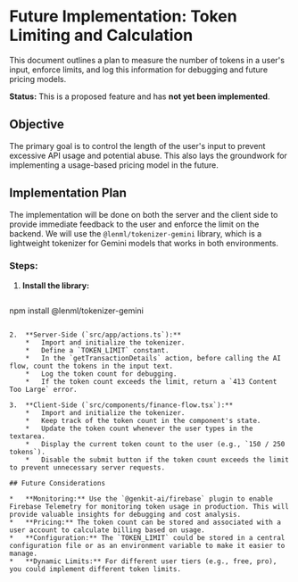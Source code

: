 # Future Implementation: Token Limiting and Calculation

This document outlines a plan to measure the number of tokens in a user's input, enforce limits, and log this information for debugging and future pricing models.

**Status:** This is a proposed feature and has **not yet been implemented**.

## Objective

The primary goal is to control the length of the user's input to prevent excessive API usage and potential abuse. This also lays the groundwork for implementing a usage-based pricing model in the future.

## Implementation Plan

The implementation will be done on both the server and the client side to provide immediate feedback to the user and enforce the limit on the backend. We will use the `@lenml/tokenizer-gemini` library, which is a lightweight tokenizer for Gemini models that works in both environments.

### Steps:

1.  **Install the library:**
    ```bash
npm install @lenml/tokenizer-gemini
```

2.  **Server-Side (`src/app/actions.ts`):**
    *   Import and initialize the tokenizer.
    *   Define a `TOKEN_LIMIT` constant.
    *   In the `getTransactionDetails` action, before calling the AI flow, count the tokens in the input text.
    *   Log the token count for debugging.
    *   If the token count exceeds the limit, return a `413 Content Too Large` error.

3.  **Client-Side (`src/components/finance-flow.tsx`):**
    *   Import and initialize the tokenizer.
    *   Keep track of the token count in the component's state.
    *   Update the token count whenever the user types in the textarea.
    *   Display the current token count to the user (e.g., `150 / 250 tokens`).
    *   Disable the submit button if the token count exceeds the limit to prevent unnecessary server requests.

## Future Considerations

*   **Monitoring:** Use the `@genkit-ai/firebase` plugin to enable Firebase Telemetry for monitoring token usage in production. This will provide valuable insights for debugging and cost analysis.
*   **Pricing:** The token count can be stored and associated with a user account to calculate billing based on usage.
*   **Configuration:** The `TOKEN_LIMIT` could be stored in a central configuration file or as an environment variable to make it easier to manage.
*   **Dynamic Limits:** For different user tiers (e.g., free, pro), you could implement different token limits.
